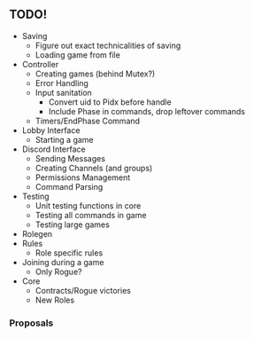 
## TODO!
- Saving
    - Figure out exact technicalities of saving
    - Loading game from file
- Controller
    - Creating games (behind Mutex?)
    - Error Handling
    - Input sanitation
        - Convert uid to Pidx before handle
        - Include Phase in commands, drop leftover commands
    - Timers/EndPhase Command
- Lobby Interface
    - Starting a game
- Discord Interface
    - Sending Messages
    - Creating Channels (and groups)
    - Permissions Management
    - Command Parsing
- Testing
    - Unit testing functions in core
    - Testing all commands in game
    - Testing large games
- Rolegen
- Rules
    - Role specific rules
- Joining during a game
    - Only Rogue?
- Core
    - Contracts/Rogue victories
    - New Roles

### Proposals
